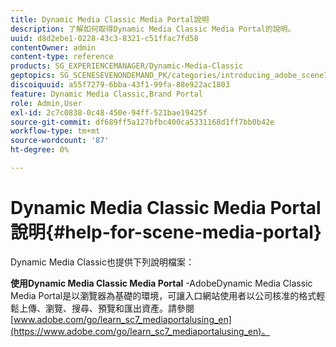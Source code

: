 ```yaml
---
title: Dynamic Media Classic Media Portal說明
description: 了解如何取得Dynamic Media Classic Media Portal的說明。
uuid: d8d2ebe1-0228-43c3-8321-c51ffac7fd58
contentOwner: admin
content-type: reference
products: SG_EXPERIENCEMANAGER/Dynamic-Media-Classic
geptopics: SG_SCENESEVENONDEMAND_PK/categories/introducing_adobe_scene7
discoiquuid: a55f7279-6bba-43f1-99fa-88e922ac1803
feature: Dynamic Media Classic,Brand Portal
role: Admin,User
exl-id: 2c7c0838-0c48-450e-94ff-521bae19425f
source-git-commit: df689ff5a127bfbc400ca5331168d1ff7bb0b42e
workflow-type: tm+mt
source-wordcount: '87'
ht-degree: 0%

---
```


# Dynamic Media Classic Media Portal說明{#help-for-scene-media-portal}

Dynamic Media Classic也提供下列說明檔案：

**使用Dynamic Media Classic Media Portal**  -AdobeDynamic Media Classic Media Portal是以瀏覽器為基礎的環境，可讓入口網站使用者以公司核准的格式輕鬆上傳、瀏覽、搜尋、預覽和匯出資產。請參閱[www.adobe.com/go/learn_sc7_mediaportalusing_en](https://www.adobe.com/go/learn_sc7_mediaportalusing_en)。

<!-- Is this topic still needed? -rb 04/22/21
 -->